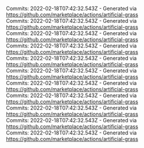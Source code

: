 Commits: 2022-02-18T07:42:32.543Z - Generated via https://github.com/marketplace/actions/artificial-grass
<br>
Commits: 2022-02-18T07:42:32.543Z - Generated via https://github.com/marketplace/actions/artificial-grass
<br>
Commits: 2022-02-18T07:42:32.543Z - Generated via https://github.com/marketplace/actions/artificial-grass
<br>
Commits: 2022-02-18T07:42:32.543Z - Generated via https://github.com/marketplace/actions/artificial-grass
<br>
Commits: 2022-02-18T07:42:32.543Z - Generated via https://github.com/marketplace/actions/artificial-grass
<br>
Commits: 2022-02-18T07:42:32.543Z - Generated via https://github.com/marketplace/actions/artificial-grass
<br>
Commits: 2022-02-18T07:42:32.543Z - Generated via https://github.com/marketplace/actions/artificial-grass
<br>
Commits: 2022-02-18T07:42:32.543Z - Generated via https://github.com/marketplace/actions/artificial-grass
<br>
Commits: 2022-02-18T07:42:32.543Z - Generated via https://github.com/marketplace/actions/artificial-grass
<br>
Commits: 2022-02-18T07:42:32.543Z - Generated via https://github.com/marketplace/actions/artificial-grass
<br>
Commits: 2022-02-18T07:42:32.543Z - Generated via https://github.com/marketplace/actions/artificial-grass
<br>
